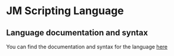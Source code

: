 # JM Scripting Language

## Language documentation and syntax

You can find the documentation and syntax for the language [here](language_syntax.md)